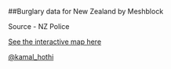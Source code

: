 ##Burglary data for New Zealand by Meshblock

Source - NZ Police

[See the interactive map here](http://insights.nzherald.co.nz/article/new-zealand-burglary-map)

[@kamal_hothi](http://twitter.com/kamal_hothi)

